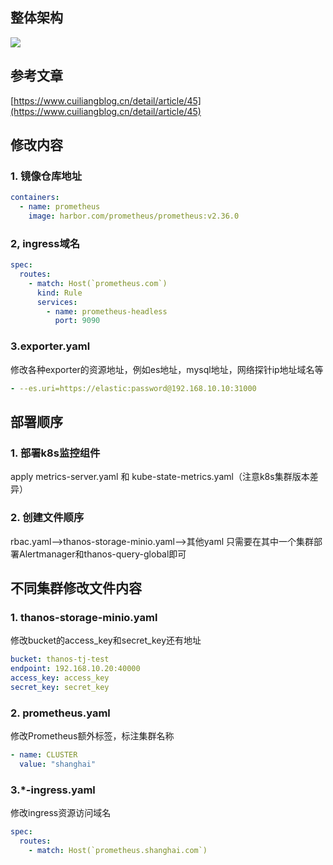 ## 整体架构
![](https://oss.cuiliangblog.cn/markdown/2022_07_19_19_26_11_467-1658229971562.jpg)

## 参考文章
[https://www.cuiliangblog.cn/detail/article/45](https://www.cuiliangblog.cn/detail/article/45)

## 修改内容
### 1. 镜像仓库地址
```yaml
containers:
  - name: prometheus
    image: harbor.com/prometheus/prometheus:v2.36.0
```
### 2, ingress域名
```yaml
spec:
  routes:
    - match: Host(`prometheus.com`)
      kind: Rule
      services:
        - name: prometheus-headless 
          port: 9090
```
### 3.exporter.yaml
修改各种exporter的资源地址，例如es地址，mysql地址，网络探针ip地址域名等
```yaml
- --es.uri=https://elastic:password@192.168.10.10:31000
```

## 部署顺序
### 1. 部署k8s监控组件
apply metrics-server.yaml 和 kube-state-metrics.yaml（注意k8s集群版本差异）
### 2. 创建文件顺序
rbac.yaml——>thanos-storage-minio.yaml——>其他yaml
只需要在其中一个集群部署Alertmanager和thanos-query-global即可

## 不同集群修改文件内容
### 1. thanos-storage-minio.yaml
修改bucket的access_key和secret_key还有地址
```yaml
bucket: thanos-tj-test
endpoint: 192.168.10.20:40000
access_key: access_key
secret_key: secret_key
```
### 2. prometheus.yaml
修改Prometheus额外标签，标注集群名称
```yaml
- name: CLUSTER
  value: "shanghai"
```
### 3.*-ingress.yaml
修改ingress资源访问域名
```yaml
spec:
  routes:
    - match: Host(`prometheus.shanghai.com`)
```
